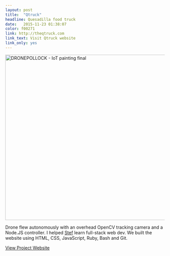 ```yaml
---
layout: post
title:  "Qtruck"
headline: Quesadilla food truck
date:   2015-11-23 01:38:07
color: f00271
link: http://theqtruck.com
link_text: Visit Qtruck website
link_only: yes
---
```

<img src="/images/dronepollock.jpg" width="696px" height="522px" alt="DRONEPOLLOCK - IoT painting final" class="shadow" />

Drone flew autonomously with an overhead OpenCV tracking camera and a Node.JS controller. I helped [Stef](http://stefcohen.com/) learn full-stack web dev. We built the website using HTML, CSS, JavaScript, Ruby, Bash and Git.

<a href="http://drone.gotechnica.org" class="btn secondary" target="_blank"><span class="fa fa-link"></span>View Project Website</a>
